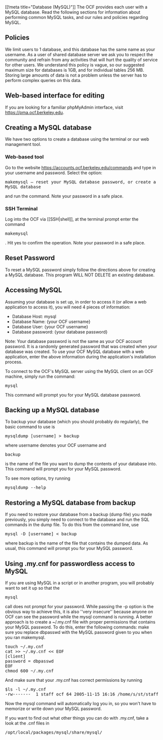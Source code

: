 [[!meta title="Database (MySQL)"]]
The OCF provides each user with a MySQL database. Read the following sections for information about performing common MySQL tasks, and our rules and policies regarding MySQL.
## Policies
We limit users to 1 database, and this database has the same name as your username. As a user of shared database server we ask you to respect the community and refrain from any activities that will hurt the quality of service for other users. We understand this policy is vague, so our suggested maximum size for databases is 1GB, and for individual tables 256 MB. Storing large amounts of data is not a problem unless the server has to perform complex queries on this data.

## Web-based interface for editing
If you are looking for a familiar phpMyAdmin interface, visit <https://pma.ocf.berkeley.edu>.

## Creating a MySQL database
We have two options to create a database using the terminal or our web management tool.
### Web-based tool
Go to the website <https://accounts.ocf.berkeley.edu/commands> and type in your username and password. Select the option: <pre>makemysql — reset your MySQL database password, or create a new MySQL database</pre> and run the command. Note your password in a safe place.
### SSH Terminal
Log into the OCF via [[SSH|shell]], at the terminal prompt enter the command <pre>makemysql</pre>. Hit yes to confirm the operation. Note your password in a safe place.

## Reset Password
To reset a MySQL password simply follow the directions above for creating a MySQL database. This program WILL NOT DELETE an existing database.

## Accessing MySQL
Assuming your database is set up, in order to access it (or allow a web application to access it), you will need 4 pieces of information:

* Database Host: mysql
* Database Name: {your OCF username}
* Database User: {your OCF username}
* Database password: {your database password}

Note: Your database password is not the same as your OCF account password. It is a randomly generated password that was created when your database was created. To use your OCF MySQL database with a web application, enter the above information during the application's installation process.

To connect to the OCF's MySQL server using the MySQL client on an OCF machine, simply run the command:
<pre>mysql</pre>

This command will prompt you for your MySQL database password.

## Backing up a MySQL database

To backup your database (which you should probably do regularly), the basic command to use is

<pre>mysqldump [username] > backup</pre>

where username denotes your OCF username and <pre>backup</pre> is the name of the file you want to dump the contents of your database into. This command will prompt you for your MySQL password.

To see more options, try running

<pre>mysqldump --help</pre>

## Restoring a MySQL database from backup

If you need to restore your database from a backup (dump file) you made previously, you simply need to connect to the database and run the SQL commands in the dump file. To do this from the command line, use

<pre>mysql -D [username] < backup</pre>

where backup is the name of the file that contains the dumped data. As usual, this command will prompt you for your MySQL password.

## Using .my.cnf for passwordless access to MySQL

If you are using MySQL in a script or in another program, you will probably want to set it up so that the <pre>mysql</pre> call does not prompt for your password. While passing the -p option is the obvious way to achieve this, it is also ''very insecure'' because anyone on OCF can see the password while the mysql command is running. A better approach is to create a </pre>~/.my.cnf</pre> file with proper permissions that contains your MySQL password. To do this, enter the following commands: make sure you replace dbpasswd with the MySQL password given to you when you ran makemysql.
<pre>
touch ~/.my.cnf
cat >> ~/.my.cnf << EOF
[client]
password = dbpasswd
EOF
chmod 600 ~/.my.cnf
</pre>
And make sure that your .my.cnf has correct permissions by running
<pre>
$ls -l ~/.my.cnf
-rw-------  1 staff ocf 64 2005-11-15 16:16 /home/s/st/staff/.my.cnf
</pre>
Now the mysql command will automatically log you in, so you won't have to memorize or write down your MySQL password.

If you want to find out what other things you can do with .my.cnf, take a look at the .cnf files in <pre>/opt/local/packages/mysql/share/mysql/</pre>
